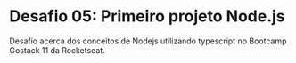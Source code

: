 # Desafio 05: Primeiro projeto Node.js 

Desafio acerca dos conceitos de Nodejs utilizando typescript no Bootcamp Gostack 11 da Rocketseat.
